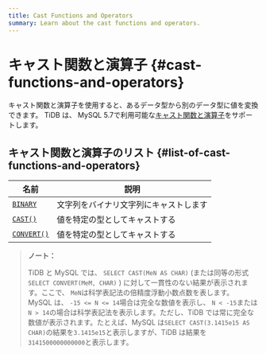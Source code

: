 ```yaml
---
title: Cast Functions and Operators
summary: Learn about the cast functions and operators.
---
```


# キャスト関数と演算子 {#cast-functions-and-operators}

キャスト関数と演算子を使用すると、あるデータ型から別のデータ型に値を変換できます。 TiDB は、 MySQL 5.7で利用可能な[キャスト関数と演算子](https://dev.mysql.com/doc/refman/5.7/en/cast-functions.html)をサポートします。

## キャスト関数と演算子のリスト {#list-of-cast-functions-and-operators}

| 名前                                                                                                                                                                                     | 説明                  |
| -------------------------------------------------------------------------------------------------------------------------------------------------------------------------------------- | ------------------- |
| [`BINARY`](https://dev.mysql.com/doc/refman/5.7/en/cast-functions.html#operator_binary)      | 文字列をバイナリ文字列にキャストします |
| [`CAST()`](https://dev.mysql.com/doc/refman/5.7/en/cast-functions.html#function_cast)          | 値を特定の型としてキャストする     |
| [`CONVERT()`](https://dev.mysql.com/doc/refman/5.7/en/cast-functions.html#function_convert) | 値を特定の型としてキャストする     |

> **ノート：**
>
> TiDB と MySQL では、 `SELECT CAST(MeN AS CHAR)` (または同等の形式`SELECT CONVERT(MeM, CHAR)` ) に対して一貫性のない結果が表示されます。ここで、 `MeN`は科学表記法の倍精度浮動小数点数を表します。 MySQL は、 `-15 <= N <= 14`場合は完全な数値を表示し、 `N < -15`または`N > 14`の場合は科学表記法を表示します。ただし、TiDB では常に完全な数値が表示されます。たとえば、MySQL は`SELECT CAST(3.1415e15 AS CHAR)`の結果を`3.1415e15`と表示しますが、TiDB は結果を`3141500000000000`と表示します。
